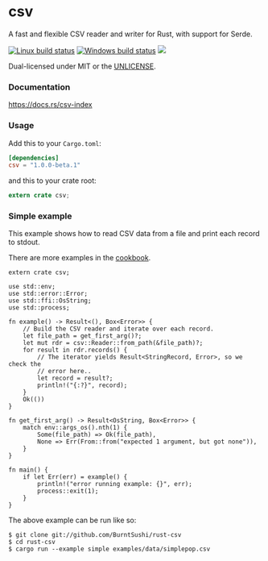 csv
===
A fast and flexible CSV reader and writer for Rust, with support for Serde.

[![Linux build status](https://api.travis-ci.org/BurntSushi/rust-csv.png)](https://travis-ci.org/BurntSushi/rust-csv)
[![Windows build status](https://ci.appveyor.com/api/projects/status/github/BurntSushi/rust-csv?svg=true)](https://ci.appveyor.com/project/BurntSushi/rust-csv)
[![](http://meritbadge.herokuapp.com/csv)](https://crates.io/crates/csv)

Dual-licensed under MIT or the [UNLICENSE](http://unlicense.org).


### Documentation

https://docs.rs/csv-index


### Usage

Add this to your `Cargo.toml`:

```toml
[dependencies]
csv = "1.0.0-beta.1"
```

and this to your crate root:

```rust
extern crate csv;
```

### Simple example

This example shows how to read CSV data from a file and print each record to
stdout.

There are more examples in the
[cookbook](https://docs.rs/csv/1.0.0-beta.1/csv/examples/index.html).

```no_run
extern crate csv;

use std::env;
use std::error::Error;
use std::ffi::OsString;
use std::process;

fn example() -> Result<(), Box<Error>> {
    // Build the CSV reader and iterate over each record.
    let file_path = get_first_arg()?;
    let mut rdr = csv::Reader::from_path(&file_path)?;
    for result in rdr.records() {
        // The iterator yields Result<StringRecord, Error>, so we check the
        // error here..
        let record = result?;
        println!("{:?}", record);
    }
    Ok(())
}

fn get_first_arg() -> Result<OsString, Box<Error>> {
    match env::args_os().nth(1) {
        Some(file_path) => Ok(file_path),
        None => Err(From::from("expected 1 argument, but got none")),
    }
}

fn main() {
    if let Err(err) = example() {
        println!("error running example: {}", err);
        process::exit(1);
    }
}
```

The above example can be run like so:

```ignore
$ git clone git://github.com/BurntSushi/rust-csv
$ cd rust-csv
$ cargo run --example simple examples/data/simplepop.csv
```
